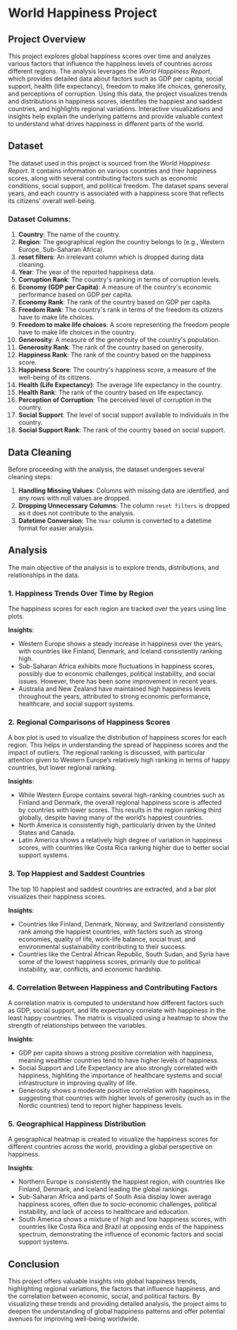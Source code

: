 # World Happiness Project

## Project Overview

This project explores global happiness scores over time and analyzes various factors that influence the happiness levels of countries across different regions. The analysis leverages the *World Happiness Report*, which provides detailed data about factors such as GDP per capita, social support, health (life expectancy), freedom to make life choices, generosity, and perceptions of corruption. Using this data, the project visualizes trends and distributions in happiness scores, identifies the happiest and saddest countries, and highlights regional variations. Interactive visualizations and insights help explain the underlying patterns and provide valuable context to understand what drives happiness in different parts of the world.

## Dataset

The dataset used in this project is sourced from the *World Happiness Report*. It contains information on various countries and their happiness scores, along with several contributing factors such as economic conditions, social support, and political freedom. The dataset spans several years, and each country is associated with a happiness score that reflects its citizens' overall well-being.

### Dataset Columns:
1. **Country**: The name of the country.
2. **Region**: The geographical region the country belongs to (e.g., Western Europe, Sub-Saharan Africa).
3. **reset filters**: An irrelevant column which is dropped during data cleaning.
4. **Year**: The year of the reported happiness data.
5. **Corruption Rank**: The country's ranking in terms of corruption levels.
6. **Economy (GDP per Capita)**: A measure of the country's economic performance based on GDP per capita.
7. **Economy Rank**: The rank of the country based on GDP per capita.
8. **Freedom Rank**: The country's rank in terms of the freedom its citizens have to make life choices.
9. **Freedom to make life choices**: A score representing the freedom people have to make life choices in the country.
10. **Generosity**: A measure of the generosity of the country's population.
11. **Generosity Rank**: The rank of the country based on generosity.
12. **Happiness Rank**: The rank of the country based on the happiness score.
13. **Happiness Score**: The country's happiness score, a measure of the well-being of its citizens.
14. **Health (Life Expectancy)**: The average life expectancy in the country.
15. **Health Rank**: The rank of the country based on life expectancy.
16. **Perception of Corruption**: The perceived level of corruption in the country.
17. **Social Support**: The level of social support available to individuals in the country.
18. **Social Support Rank**: The rank of the country based on social support.

## Data Cleaning

Before proceeding with the analysis, the dataset undergoes several cleaning steps:
1. **Handling Missing Values**: Columns with missing data are identified, and any rows with null values are dropped.
2. **Dropping Unnecessary Columns**: The column `reset filters` is dropped as it does not contribute to the analysis.
3. **Datetime Conversion**: The `Year` column is converted to a datetime format for easier analysis.

## Analysis

The main objective of the analysis is to explore trends, distributions, and relationships in the data.

### 1. Happiness Trends Over Time by Region
The happiness scores for each region are tracked over the years using line plots.

**Insights**:
- Western Europe shows a steady increase in happiness over the years, with countries like Finland, Denmark, and Iceland consistently ranking high.
- Sub-Saharan Africa exhibits more fluctuations in happiness scores, possibly due to economic challenges, political instability, and social issues. However, there has been some improvement in recent years.
- Australia and New Zealand have maintained high happiness levels throughout the years, attributed to strong economic performance, healthcare, and social support systems.
  
### 2. Regional Comparisons of Happiness Scores
A box plot is used to visualize the distribution of happiness scores for each region. This helps in understanding the spread of happiness scores and the impact of outliers. The regional ranking is discussed, with particular attention given to Western Europe’s relatively high ranking in terms of happy countries, but lower regional ranking.

**Insights**:
- While Western Europe contains several high-ranking countries such as Finland and Denmark, the overall regional happiness score is affected by countries with lower scores. This results in the region ranking third globally, despite having many of the world’s happiest countries.
- North America is consistently high, particularly driven by the United States and Canada.
- Latin America shows a relatively high degree of variation in happiness scores, with countries like Costa Rica ranking higher due to better social support systems.
  
### 3. Top Happiest and Saddest Countries
The top 10 happiest and saddest countries are extracted, and a bar plot visualizes their happiness scores.

**Insights**:
- Countries like Finland, Denmark, Norway, and Switzerland consistently rank among the happiest countries, with factors such as strong economies, quality of life, work-life balance, social trust, and environmental sustainability contributing to their success.
- Countries like the Central African Republic, South Sudan, and Syria have some of the lowest happiness scores, primarily due to political instability, war, conflicts, and economic hardship. 

### 4. Correlation Between Happiness and Contributing Factors
A correlation matrix is computed to understand how different factors such as GDP, social support, and life expectancy correlate with happiness in the least happy countries. The matrix is visualized using a heatmap to show the strength of relationships between the variables.

**Insights**:
- GDP per capita shows a strong positive correlation with happiness, meaning wealthier countries tend to have higher levels of happiness.
- Social Support and Life Expectancy are also strongly correlated with happiness, highliting the importance of healthcare systems and social infrastructure in improving quality of life.
- Generosity shows a moderate positive correlation with happiness, suggesting that countries with higher levels of generosity (such as in the Nordic countries) tend to report higher happiness levels.
  
### 5. Geographical Happiness Distribution
A geographical heatmap is created to visualize the happiness scores for different countries across the world, providing a global perspective on happiness.

**Insights**:
- Northern Europe is consistently the happiest region, with countries like Finland, Denmark, and Iceland leading the global rankings.
- Sub-Saharan Africa and parts of South Asia display lower average happiness scores, often due to socio-economic challenges, political instability, and lack of access to healthcare and education.
- South America shows a mixture of high and low happiness scores, with countries like Costa Rica and Brazil at opposing ends of the happiness spectrum, demonstrating the influence of economic factors and social support systems.

## Conclusion

This project offers valuable insights into global happiness trends, highlighting regional variations, the factors that influence happiness, and the correlation between economic, social, and political factors. By visualizing these trends and providing detailed analysis, the project aims to deepen the understanding of global happiness patterns and offer potential avenues for improving well-being worldwide.


